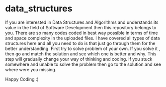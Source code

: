 # data_structures
If you are interested in Data Structures and Algorithms and understands its value in the field of Software Development
then this repository belongs to you. There are so many codes coded in best way possible in terms of time and space complexity in
the uploaded files. I have covered all types of data structures here and all you need to do is that just go through them for the better
understanding. 
First try to solve problem of your own.
If you solve it , then go and match the solution and see which one is better and why.
This step will gradually change your way of thinking and coding.
If you stuck somewhere and unable to solve the problem then go to the solution and see where were you missing.


Happy Coding :)
